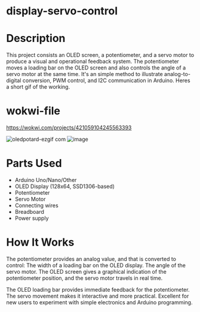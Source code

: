 # display-servo-control

# Description
This project consists an OLED screen, a potentiometer, and a servo motor to produce a visual and operational feedback system. The potentiometer moves a loading bar on the OLED screen and also controls the angle of a servo motor at the same time. It's an simple method to illustrate analog-to-digital conversion, PWM control, and I2C communication in Arduino. Heres  a short gif of the working.

# wokwi-file
https://wokwi.com/projects/421059104245563393

![oledpotard-ezgif com](https://github.com/user-attachments/assets/09ee424a-e20a-4fcd-bc8f-37db560ff23c)
![image](https://github.com/user-attachments/assets/d66b6310-4e71-4455-93a3-9a586f1abb83)


# Parts Used
* Arduino Uno/Nano/Other
* OLED Display (128x64, SSD1306-based)
* Potentiometer
* Servo Motor
* Connecting wires
* Breadboard
* Power supply

# How It Works
The potentiometer provides an analog value, and that is converted to control:
The width of a loading bar on the OLED display.
The angle of the servo motor.
The OLED screen gives a graphical indication of the potentiometer position, and the servo motor travels in real time.

The OLED loading bar provides immediate feedback for the potentiometer.
The servo movement makes it interactive and more practical.
Excellent for new users to experiment with simple electronics and Arduino programming.
